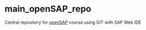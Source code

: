 # main_openSAP_repo
Central repository for [openSAP](http://openSAP.com) course using GIT with SAP Web IDE
